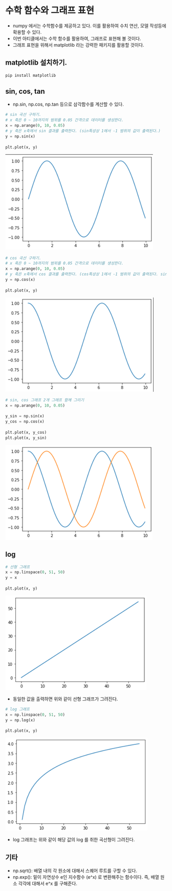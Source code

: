 # 수학 함수와 그래프 표현

- numpy 에서는 수학함수를 제공하고 있다. 이를 활용하여 수치 연산, 모델 작성등에 확용할 수 있다. 
- 이번 아티클에서는 수학 함수를 활용하여, 그래프로 표현해 볼 것이다. 
- 그래프 표현을 위해서 matplotlib 라는 강력한 패키지를 활용할 것이다. 

## matplotlib 설치하기. 

```go
pip install matplotlib 
```

## sin, cos, tan

- np.sin, np.cos, np.tan 등으로 삼각함수를 계산할 수 있다. 

```python
# sin 곡선 구하기. 
# x 축은 0 ~ 10까지의 범위를 0.05 간격으로 데이터를 생성한다. 
x = np.arange(0, 10, 0.05)
# y 축은 x축에서 sin 결과를 출력한다. (sin특성상 1에서 -1 범위의 값이 출력된다.)
y = np.sin(x)

plt.plot(x, y)
```

![sin](imgs/sin01.png)

```python
# cos 곡선 구하기. 
# x 축은 0 ~ 10까지의 범위를 0.05 간격으로 데이터를 생성한다. 
x = np.arange(0, 10, 0.05)
# y 축은 x축에서 cos 결과를 출력한다. (cos특성상 1에서 -1 범위의 값이 출력된다. sin과 반대로 움직인다.)
y = np.cos(x)

plt.plot(x, y)
```

![cos](imgs/cos01.png)

```python
# sin, cos 그래프 2개 그래프 함께 그리기 
x = np.arange(0, 10, 0.05)

y_sin = np.sin(x)
y_cos = np.cos(x)

plt.plot(x, y_cos)
plt.plot(x, y_sin)
```

![sin_cos](imgs/sin_cos01.png)

## log

```python
# 선형 그래프 
x = np.linspace(0, 51, 50)
y = x

plt.plot(x, y)
```

![linear](imgs/linear01.png)

- 동일한 값을 출력하면 위와 같이 선형 그래프가 그려진다. 

```python
# log 그래프 
x = np.linspace(0, 51, 50)
y = np.log(x)

plt.plot(x, y)
```

![log](imgs/log01.png)

- log 그래프는 위와 같이 해당 값의 log 를 취한 곡선형이 그려진다. 


## 기타

- np.sqrt(): 배열 내의 각 원소에 대해서 스퀘어 루트를 구할 수 있다. 
- np.exp(): 밑이 자연상수 e인 지수함수 (e^x) 로 변환해주는 함수이다. 즉, 배열 원소 각각에 대해서 e^x 를 구해준다. 